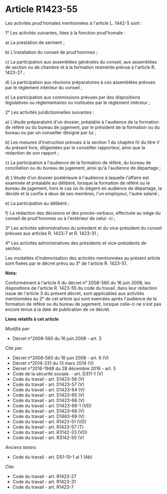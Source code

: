 # Article R1423-55

Les activités prud'homales mentionnées à l'article L. 1442-5 sont : 

1° Les activités suivantes, liées à la fonction prud'homale : 

a) La prestation de serment ; 

b) L'installation du conseil de prud'hommes ; 

c) La participation aux assemblées générales du conseil, aux assemblées de section ou de chambre et à la formation restreinte
prévue à l'article R. 1423-27 ; 

d) La participation aux réunions préparatoires à ces assemblées prévues par le règlement intérieur du conseil ; 

e) La participation aux commissions prévues par des dispositions législatives ou réglementaires ou instituées par le
règlement intérieur ; 

2° Les activités juridictionnelles suivantes : 

a) L'étude préparatoire d'un dossier, préalable à l'audience de la formation de référé ou du bureau de jugement, par le
président de la formation ou du bureau ou par un conseiller désigné par lui ; 

b) Les mesures d'instruction prévues à la section 1 du chapitre IV du titre V du présent livre, diligentées par le conseiller
rapporteur, ainsi que la rédaction de son rapport ; 

c) La participation à l'audience de la formation de référé, du bureau de conciliation ou du bureau de jugement, ainsi qu'à
l'audience de départage ; 

d) L'étude d'un dossier postérieure à l'audience à laquelle l'affaire est examinée et préalable au délibéré, lorsque la
formation de référé ou le bureau de jugement, hors le cas où ils siègent en audience de départage, la décide et la confie à
deux de ses membres, l'un employeur, l'autre salarié ; 

e) La participation au délibéré ; 

f) La rédaction des décisions et des procès-verbaux, effectuée au siège du conseil de prud'hommes ou à l'extérieur de celui-
ci ; 

3° Les activités administratives du président et du vice-président du conseil prévues aux articles R. 1423-7 et R. 1423-31 ; 

4° Les activités administratives des présidents et vice-présidents de section. 

Les modalités d'indemnisation des activités mentionnées au présent article sont fixées par le décret prévu au 3° de l'article
R. 1423-51.

**Nota:**

Conformément à l'article 6 du décret n° 2008-560 du 16 juin 2008, les dispositions de l'article R. 1423-55 du code du
travail, dans leur rédaction issue de l'article 3 du présent décret, sont applicables aux activités mentionnées au 2° de cet
article qui sont exercées après l'audience de la formation de référé ou du bureau de jugement, lorsque celle-ci ne s'est pas
encore tenue à la date de publication de ce décret.

**Liens relatifs à cet article**

_Modifié par_:

  - Décret n°2008-560 du 16 juin 2008 - art. 3

_Cité par_:

  - Décret n°2008-560 du 16 juin 2008 - art. 6 (V)
  - Décret n°2014-331 du 13 mars 2014 (V)
  - Décret n°2016-1948 du 28 décembre 2016 - art. 5
  - Code de la sécurité sociale. - art. D311-1 (V)
  - Code du travail - art. D1423-56 (V)
  - Code du travail - art. D1423-57 (V)
  - Code du travail - art. D1423-64 (V)
  - Code du travail - art. D1423-65 (V)
  - Code du travail - art. D1423-66 (V)
  - Code du travail - art. D1423-66-1 (VD)
  - Code du travail - art. D1423-68 (V)
  - Code du travail - art. D1463-69 (V)
  - Code du travail - art. R1423-51 (VD)
  - Code du travail - art. R1423-57 (T)
  - Code du travail - art. R3142-33 (VD)
  - Code du travail - art. R3142-50 (V)

_Anciens textes_:

  - Code du travail - art. D51-10-1 al 1 (Ab)

_Cite_:

  - Code du travail - art. R1423-27
  - Code du travail - art. R1423-31
  - Code du travail - art. R1423-7
